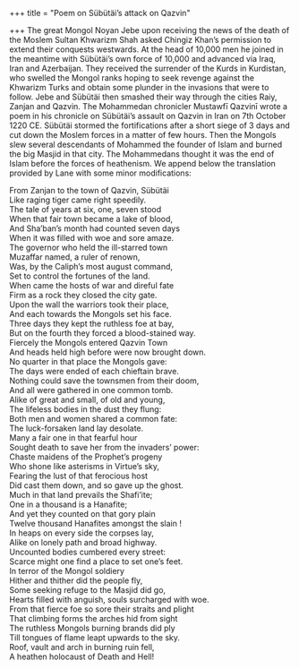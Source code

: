 +++
title = "Poem on Sübütäi’s attack on Qazvin"

+++
The great Mongol Noyan Jebe upon receiving the news of the death of the
Moslem Sultan Khwarizm Shah asked Chingiz Khan’s permission to extend
their conquests westwards. At the head of 10,000 men he joined in the
meantime with Sübütäi’s own force of 10,000 and advanced via Iraq, Iran
and Azerbaijan. They received the surrender of the Kurds in Kurdistan,
who swelled the Mongol ranks hoping to seek revenge against the Khwarizm
Turks and obtain some plunder in the invasions that were to follow. Jebe
and Sübütäi then smashed their way through the cities Raiy, Zanjan and
Qazvin. The Mohammedan chronicler Mustawfī Qazvinī wrote a poem in his
chronicle on Sübütäi’s assault on Qazvin in Iran on 7th October 1220 CE.
Sübütäi stormed the fortifications after a short siege of 3 days and cut
down the Moslem forces in a matter of few hours. Then the Mongols slew
several descendants of Mohammed the founder of Islam and burned the big
Masjid in that city. The Mohammedans thought it was the end of Islam
before the forces of heathenism. We append below the translation
provided by Lane with some minor modifications:

From Zanjan to the town of Qazvin, Sübütäi  
Like raging tiger came right speedily.  
The tale of years at six, one, seven stood  
When that fair town became a lake of blood,  
And Sha’ban’s month had counted seven days  
When it was filled with woe and sore amaze.  
The governor who held the ill-starred town  
Muzaffar named, a ruler of renown,  
Was, by the Caliph’s most august command,  
Set to control the fortunes of the land.  
When came the hosts of war and direful fate  
Firm as a rock they closed the city gate.  
Upon the wall the warriors took their place,  
And each towards the Mongols set his face.  
Three days they kept the ruthless foe at bay,  
But on the fourth they forced a blood-stained way.  
Fiercely the Mongols entered Qazvin Town  
And heads held high before were now brought down.  
No quarter in that place the Mongols gave:  
The days were ended of each chieftain brave.  
Nothing could save the townsmen from their doom,  
And all were gathered in one common tomb.  
Alike of great and small, of old and young,  
The lifeless bodies in the dust they flung:  
Both men and women shared a common fate:  
The luck-forsaken land lay desolate.  
Many a fair one in that fearful hour  
Sought death to save her from the invaders’ power:  
Chaste maidens of the Prophet’s progeny  
Who shone like asterisms in Virtue’s sky,  
Fearing the lust of that ferocious host  
Did cast them down, and so gave up the ghost.  
Much in that land prevails the Shafi’ite;  
One in a thousand is a Hanafite;  
And yet they counted on that gory plain  
Twelve thousand Hanafites amongst the slain \!  
In heaps on every side the corpses lay,  
Alike on lonely path and broad highway.  
Uncounted bodies cumbered every street:  
Scarce might one find a place to set one’s feet.  
In terror of the Mongol soldiery  
Hither and thither did the people fly,  
Some seeking refuge to the Masjid did go,  
Hearts filled with anguish, souls surcharged with woe.  
From that fierce foe so sore their straits and plight  
That climbing forms the arches hid from sight  
The ruthless Mongols burning brands did ply  
Till tongues of flame leapt upwards to the sky.  
Roof, vault and arch in burning ruin fell,  
A heathen holocaust of Death and Hell\!
